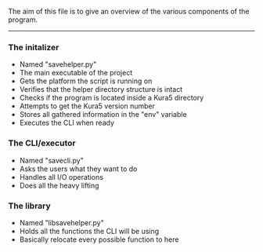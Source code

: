 The aim of this file is to give an overview of the various components of the program.

---

### The initalizer
- Named "savehelper.py"
- The main executable of the project
- Gets the platform the script is running on
- Verifies that the helper directory structure is intact
- Checks if the program is located inside a Kura5 directory
- Attempts to get the Kura5 version number
- Stores all gathered information in the "env" variable
- Executes the CLI when ready

### The CLI/executor
- Named "savecli.py"
- Asks the users what they want to do
- Handles all I/O operations
- Does all the heavy lifting

### The library
- Named "libsavehelper.py"
- Holds all the functions the CLI will be using
- Basically relocate every possible function to here
